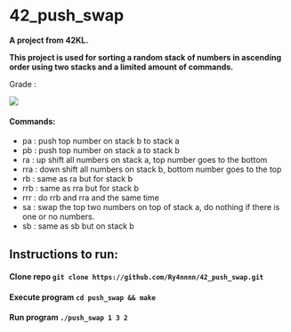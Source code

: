 # 42_push_swap

<b/> A project from 42KL. </b>

<strong/> This project is used for sorting a random stack of numbers in ascending order using two stacks and a limited amount of commands. </strong>

Grade :

![](https://badge42.vercel.app/api/v2/cl31j44h0007809mep6of7oak/project/2655796)

#### Commands:  

- pa : push top number on stack b to stack a
- pb : push top number on stack a to stack b
- ra : up shift all numbers on stack a, top number goes to the bottom
- rra : down shift all numbers on stack b, bottom number goes to the top
- rb : same as ra but for stack b
- rrb : same as rra but for stack b
- rrr : do rrb and rra and the same time
- sa : swap the top two numbers on top of stack a, do nothing if there is one or no numbers.
- sb : same as sb but on stack b

## Instructions to run:
#### Clone repo       ``git clone https://github.com/Ry4nnnn/42_push_swap.git``
#### Execute program  ``cd push_swap && make``
#### Run program      ``./push_swap 1 3 2``
